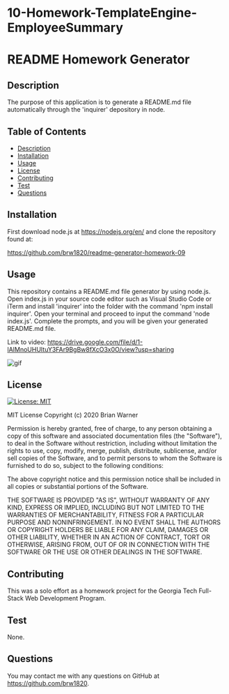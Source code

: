 # 10-Homework-TemplateEngine-EmployeeSummary
  # README Homework Generator
  ## Description
  The purpose of this application is to generate a README.md file automatically through the 'inquirer' depository in node.
  ## Table of Contents
  * [Description](#description)
  * [Installation](#installation)
  * [Usage](#usage)
  * [License](#license)
  * [Contributing](#contributing)
  * [Test](#test)
  * [Questions](#questions)
  
  ## Installation
  First download node.js at https://nodejs.org/en/ and clone the repository found at:

  https://github.com/brw1820/readme-generator-homework-09

  ## Usage
  This repository contains a README.md file generator by using node.js.  Open index.js in your source code editor such as Visual Studio Code or iTerm and install 'inquirer' into the folder with the command 'npm install inquirer'. Open your terminal and proceed to input the command 'node index.js'. Complete the prompts, and you will be given your generated README.md file.
  
  Link to video: https://drive.google.com/file/d/1-lAIMnoUHUItuY3FAr9BgBw8fXcO3x0O/view?usp=sharing

 ![gif](./Assets/gif.gif)

  ## License
  [![License: MIT](https://img.shields.io/badge/License-MIT-yellow.svg)](https://opensource.org/licenses/MIT)
  
  MIT License
Copyright (c) 2020 Brian Warner

Permission is hereby granted, free of charge, to any person obtaining a copy of this software and associated documentation files (the "Software"), to deal in the Software without restriction, including without limitation the rights to use, copy, modify, merge, publish, distribute, sublicense, and/or sell copies of the Software, and to permit persons to whom the Software is furnished to do so, subject to the following conditions:

The above copyright notice and this permission notice shall be included in all copies or substantial portions of the Software.

THE SOFTWARE IS PROVIDED "AS IS", WITHOUT WARRANTY OF ANY KIND, EXPRESS OR IMPLIED, INCLUDING BUT NOT LIMITED TO THE WARRANTIES OF MERCHANTABILITY, FITNESS FOR A PARTICULAR PURPOSE AND NONINFRINGEMENT. IN NO EVENT SHALL THE AUTHORS OR COPYRIGHT HOLDERS BE LIABLE FOR ANY CLAIM, DAMAGES OR OTHER LIABILITY, WHETHER IN AN ACTION OF CONTRACT, TORT OR OTHERWISE, ARISING FROM, OUT OF OR IN CONNECTION WITH THE SOFTWARE OR THE USE OR OTHER DEALINGS IN THE SOFTWARE.
  ## Contributing
This was a solo effort as a homework project for the Georgia Tech Full-Stack Web Development Program.
  ## Test
  None.
  ## Questions
 You may contact me with any questions on GitHub at https://github.com/brw1820.

